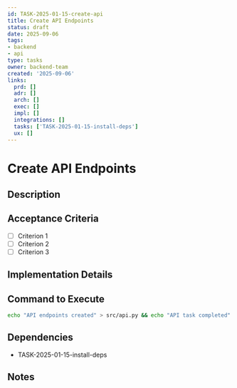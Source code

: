 ```yaml
---
id: TASK-2025-01-15-create-api
title: Create API Endpoints
status: draft
date: 2025-09-06
tags:
- backend
- api
type: tasks
owner: backend-team
created: '2025-09-06'
links:
  prd: []
  adr: []
  arch: []
  exec: []
  impl: []
  integrations: []
  tasks: ['TASK-2025-01-15-install-deps']
  ux: []
---
```


# Create API Endpoints

## Description
<!-- Describe what this task accomplishes -->

## Acceptance Criteria
- [ ] Criterion 1
- [ ] Criterion 2
- [ ] Criterion 3

## Implementation Details
<!-- Describe how to implement this task -->

## Command to Execute
```bash
echo "API endpoints created" > src/api.py && echo "API task completed" > api.log
```

## Dependencies
- TASK-2025-01-15-install-deps

## Notes
<!-- Additional notes, considerations, or context -->
